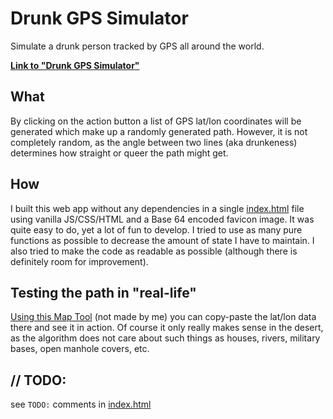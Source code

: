 # Drunk GPS Simulator
Simulate a drunk person tracked by GPS all around the world.

**[Link to "Drunk GPS Simulator"](https://dag0310.github.io/drunk-gps-simulator/)**

## What
By clicking on the action button a list of GPS lat/lon coordinates will be generated which make up a randomly generated path. However, it is not completely random, as the angle between two lines (aka drunkeness) determines how straight or queer the path might get.

## How
I built this web app without any dependencies in a single [index.html](index.html) file using vanilla JS/CSS/HTML and a Base 64 encoded favicon image. It was quite easy to do, yet a lot of fun to develop. I tried to use as many pure functions as possible to decrease the amount of state I have to maintain. I also tried to make the code as readable as possible (although there is definitely room for improvement).

## Testing the path in "real-life"
[Using this Map Tool](https://www.darrinward.com/lat-long/) (not made by me) you can copy-paste the lat/lon data there and see it in action. Of course it only really makes sense in the desert, as the algorithm does not care about such things as houses, rivers, military bases, open manhole covers, etc.

## // TODO:
see `TODO:` comments in [index.html](index.html)